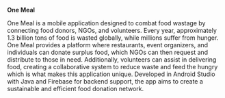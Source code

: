 **One Meal**

One Meal is a mobile application designed to combat food wastage by connecting food donors, NGOs, and volunteers. Every year, approximately 1.3 billion tons of food is wasted globally, while millions suffer from hunger. One Meal provides a platform where restaurants, event organizers, and individuals can donate surplus food, which NGOs can then request and distribute to those in need. Additionally, volunteers can assist in delivering food, creating a collaborative system to reduce waste and feed the hungry which is what makes this application unique. Developed in Android Studio with Java and Firebase for backend support, the app aims to create a sustainable and efficient food donation network. 
